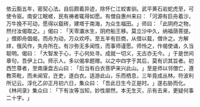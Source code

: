 依云豁五年，密契心法。自后颇着异迹，除怀仁江蛟害驯。武平黄石岩蛇虎至，可使令驱。南安江眠槎，民有祷者辄得如愿。有僧自惠州来曰：​「河源有巨舟着沙，万牛挽不可动，愿得以载砖，建塔于南海，为众生福田。​」师曰：​「此阴府之物，然付汝偈取之。​」偈曰：​「天零灞水生，阴府船王移。莫立沙中久，纳福荫菩提。​」僧即舟倡偈，而舟为动，万众欢呼。至五羊有巨商，从借以载，僧许之。方解繂，俄风作，失舟所在。有沙弥无多闻性，而事师谨愿。师怜之，作偈使诵，久当聪明。偈曰：​「大智发于心，于心何处寻。成就一切义，无古亦无今。​」于是世间章句，吾伊上口。师示人，多以偈率题赠。以之中四字于其后，莫有识其旨者。初西竺尊者，至南康盘古山曰：​「后当有白衣菩萨来兴此山。​」至是师以邻僧亡，遵教茶毗，而未闻官，迕吏，遂白衣。适游此山，乐而栖息，三年竟成丛林。符波利所记云。淳化乙卯正月初六日，集众曰：​「吾此日生今正是时。​」遂右胁而化。​《林间录》集众曰：​「下有汝等当知，妙性廓然，本无生灭，示有去来，更疑何事二十字。​」